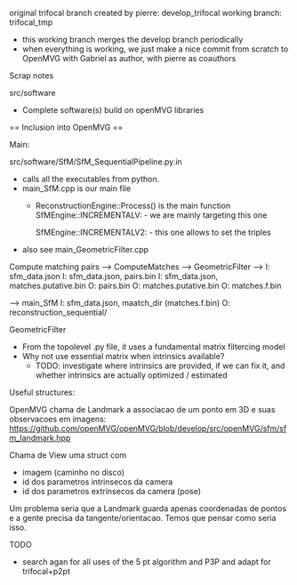 original trifocal branch  created by pierre: develop_trifocal
working branch: trifocal_tmp
  - this working branch merges the develop branch periodically
  - when everything is working, we just make a nice commit from scratch to
    OpenMVG with Gabriel as author, with pierre as coauthors


Scrap notes


src/software 
 - Complete software(s) build on openMVG libraries


== Inclusion into OpenMVG ==

Main:

src/software/SfM/SfM_SequentialPipeline.py.in
  - calls all the executables from python.
  - main_SfM.cpp is our main file
    - ReconstructionEngine::Process() is the main function
        SfMEngine::INCREMENTALV:
          - we are mainly targeting this one
          
        SfMEngine::INCREMENTALV2:
          - this one allows to set the triples
  - also see main_GeometricFilter.cpp


Compute matching pairs -->  ComputeMatches               --> GeometricFilter -->
I: sfm_data.json            I: sfm_data.json, pairs.bin      I: sfm_data.json, matches.putative.bin
O: pairs.bin                O: matches.putative.bin          O: matches.f.bin

-->  main_SfM
     I: sfm_data.json, maatch_dir (matches.f.bin)
     O: reconstruction_sequential/



GeometricFilter 
- From the topolevel .py file, it uses a fundamental matrix filtercing model
- Why not use essential matrix when intrinsics available?
    - TODO: investigate where intrinsics are provided, if we can fix it, and
      whether intrinsics are actually optimized / estimated


Useful structures:

OpenMVG chama de Landmark a associacao de um ponto em 3D e suas observacoes em imagens:
https://github.com/openMVG/openMVG/blob/develop/src/openMVG/sfm/sfm_landmark.hpp

Chama de View uma struct com 
  - imagem (caminho no disco)
  - id dos parametros intrinsecos da camera 
  - id dos parametros extrinsecos da camera (pose)

Um problema seria que a Landmark guarda apenas coordenadas de pontos e a gente
precisa da tangente/orientacao. Temos que pensar como seria isso.


TODO
  - search agan for all uses of the 5 pt algorithm and P3P and adapt for trifocal+p2pt
 

